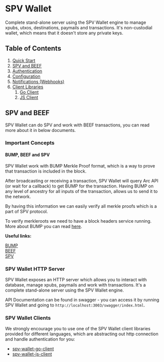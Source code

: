 # SPV Wallet

Complete stand-alone server using the SPV Wallet engine to manage xpubs, utxos, destinations, paymails and transactions. It's non-custodial wallet, which means that it doesn't store any private keys.

## Table of Contents

1. [Quick Start](../../quickstart.md)
2. [SPV and BEEF](#spv-and-beef)
3. [Authentication](authentication.md)
4. [Configuration](configuration.md)
5. [Notifications (Webhooks)](notifications.md)
6. [Client Libraries](#spv-wallet-clients)
   1. [Go Client](../spv-wallet-go-client/README.md)
   2. [JS Client](../spv-wallet-js-client/README.md)

## SPV and BEEF

SPV Wallet can do SPV and work with BEEF transactions, you can read more about it in below documents.

### Important Concepts

#### BUMP, BEEF and SPV

SPV Wallet work with BUMP Merkle Proof format, which is a way to prove that transaction is included in the block.

After broadcasting or receiving a transaction, SPV Wallet will query Arc API (or wait for a callback) to get BUMP for the transaction. Having BUMP on any level of ancestry for all inputs of the transaction, allows us to send it to the network.

By having this information we can easily verify all merkle proofs which is a part of SPV protocol.

To verify merkleroots we need to have a block headers service running. More about BUMP you can read [here](https://brc.dev/74).

**Useful links:**

[BUMP](https://bsv.brc.dev/transactions/0074)\
[BEEF](https://bsv.brc.dev/transactions/0062)\
[SPV](/network-topology/applications/spv-wallet/key-concepts.md)

### SPV Wallet HTTP Server

SPV Wallet exposes an HTTP server which allows you to interact with database, manage xpubs, paymails and work with transactions. It's a complete stand-alone server using the SPV Wallet engine.

API Documentation can be found in swagger - you can access it by running SPV Wallet and going to `http://localhost:3003/swagger/index.html`.

### SPV Wallet Clients
We strongly encourage you to use one of the SPV Wallet client libraries provided for different languages, 
which are abstracting out http connection and handle authentication for you:

* [spv-wallet-go-client](../spv-wallet-go-client/README.md)
* [spv-wallet-js-client](../spv-wallet-js-client/README.md)

